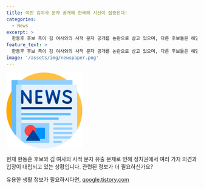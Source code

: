 ```yaml
---
title: 여진 김여사 문자 공개에 한국의 시선이 집중된다!
categories:
  - News
excerpt: >
  한동후 후보 측이 김 여사와의 사적 문자 공개를 논란으로 삼고 있으며, 다른 후보들은 해당 문제에 대한 대응이 미흡하다고 지적했다. 한 후보의 러닝메이트로 나선 장동혁 의원은 문자 유출에 대한 관심이 부적절하다고 언급했으며, 나경원 후보와 윤상현 후보 역시 한 후보에 대한 비판을 펼쳤다. 또한, 원희룡 후보는 정책 메시지를 내며 한 후보를 겨냥한 발언을 했다. 이에 대한 강력한 반발과 지지 여부를 둘러싼 논란이 계속되고 있다.
feature_text: >
  한동후 후보 측이 김 여사와의 사적 문자 공개를 논란으로 삼고 있으며, 다른 후보들은 해당 문제에 대한 대응이 미흡하다고 지적했다. 한 후보의 러닝메이트로 나선 장동혁 의원은 문자 유출에 대한 관심이 부적절하다고 언급했으며, 나경원 후보와 윤상현 후보 역시 한 후보에 대한 비판을 펼쳤다. 또한, 원희룡 후보는 정책 메시지를 내며 한 후보를 겨냥한 발언을 했다. 이에 대한 강력한 반발과 지지 여부를 둘러싼 논란이 계속되고 있다.
image: '/assets/img/newspaper.png'
---
```


<p><img src="/assets/img/newspaper.png" alt="kimp 속보" /></p>

<p>현재 한동훈 후보와 김 여사의 사적 문자 유출 문제로 인해 정치권에서 여러 가지 의견과 입장이 대립되고 있는 상황입니다. 관련된 정보가 더 필요하신가요?</p>
유용한 생활 정보가 필요하시다면, <a href="https://qoogle.tistory.com" rel="dofollow">qoogle.tistory.com</a>


